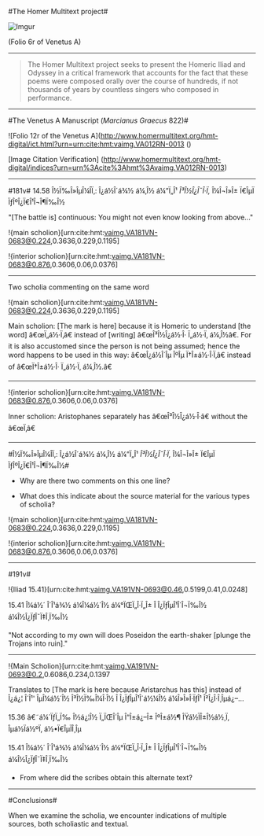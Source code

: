 #The Homer Multitext project#

![Imgur](http://i65.tinypic.com/wbw702.jpg)

(Folio 6r of Venetus A)

----

>The Homer Multitext project seeks to present the Homeric Iliad and Odyssey in a critical framework that accounts for the fact that these poems were composed orally over the course of hundreds, if not thousands of years by countless singers who composed in performance.

----
#The Venetus A Manuscript (*Marcianus Graecus* 822)#


![Folio 12r of the Venetus A](http://www.homermultitext.org/hmt-digital/ict.html?urn=urn:cite:hmt:vaimg.VA012RN-0013 ()


[Image Citation Verification] (http://www.homermultitext.org/hmt-digital/indices?urn=urn%3Acite%3Ahmt%3Avaimg.VA012RN-0013)

----

#181v#
 14.58 Î½Ï‰Î»ÎµÎ¼Î­Ï‚: Î¿á½Î´á¾½ á¼‚Î½ á¼”Ï„Î¹ *Î³Î½Î¿Î¯Î·Ï‚* Î¼Î¬Î»Î± Ï€ÎµÏ ÏƒÎºÎ¿Ï€Î¹Î¬Î¶Ï‰Î½
 
"[The battle is] continuous: You might not even know looking from above..."
 
!{main scholion}[urn:cite:hmt:vaimg.VA181VN-0683@0.224,0.3636,0.229,0.1195]

!{interior scholion}[urn:cite:hmt:vaimg.VA181VN-0683@0.876,0.3606,0.06,0.0376] 
	
----
 
Two scholia commenting on the same word 

!{main scholion}[urn:cite:hmt:vaimg.VA181VN-0683@0.224,0.3636,0.229,0.1195]

Main scholion: [The mark is here] because it is Homeric to understand [the word] â€œÏ„á½·Ï‚â€ instead of [writing] â€œÎ³Î½Î¿á½·Î· Ï„á½·Ï‚ á¼‚Î½â€. For it is also accustomed since the person is not being assumed; hence the word happens to be used in this way: â€œÎ¿á½Î´Îµ ÎºÎµ Ï†Î±á½·Î·Ï‚â€ instead of â€œÏ†Î±á½·Î· Ï„á½·Ï‚ á¼‚Î½.â€
 
----

!{interior scholion}[urn:cite:hmt:vaimg.VA181VN-0683@0.876,0.3606,0.06,0.0376] 

Inner scholion: Aristophanes separately has â€œÎ³Î½Î¿á½·Î·â€ without the â€œÏ‚â€

----

#Î½Ï‰Î»ÎµÎ¼Î­Ï‚: Î¿á½Î´á¾½ á¼‚Î½ á¼”Ï„Î¹ *Î³Î½Î¿Î¯Î·Ï‚* Î¼Î¬Î»Î± Ï€ÎµÏ ÏƒÎºÎ¿Ï€Î¹Î¬Î¶Ï‰Î½#

- Why are there two comments on this one line?

- What does this indicate about the source material for the various types of scholia?

 
!{main scholion}[urn:cite:hmt:vaimg.VA181VN-0683@0.224,0.3636,0.229,0.1195]

!{interior scholion}[urn:cite:hmt:vaimg.VA181VN-0683@0.876,0.3606,0.06,0.0376] 


----

#191v#

!{Iliad 15.41}[urn:cite:hmt:vaimg.VA191VN-0693@0.46,0.5199,0.41,0.0248]

15.41 Î¼á½´ Î´Î¹á¾½ á¼Î¼á½´Î½ á¼°ÏŒÏ„Î·Ï„Î± Î Î¿ÏƒÎµÎ¹Î´Î¬Ï‰Î½ á¼Î½Î¿ÏƒÎ¯Ï‡Î¸Ï‰Î½


"Not according to my own will does Poseidon the earth-shaker [plunge the Trojans into ruin]."

----

!{Main Scholion}[urn:cite:hmt:vaimg.VA191VN-0693@0.2,0.6086,0.234,0.1397

Translates to [The mark is here because Aristarchus has this] instead of Î¿á¿¦ Î´Î¹' ÎµÎ¼á½´Î½ Î³Î½Ï‰Î¼Î·Î½ Î Î¿ÏƒÎµÎ¹Î´á½¼Î½ á¼Î»Î»Î·ÏƒÎ¹ Î²Î¿Î·Î¸Îµá¿–...  
	

 15.36 â€˜á¼´ÏƒÏ„Ï‰ Î½á¿¦Î½ Ï„ÏŒÎ´Îµ Î“Î±á¿–Î± ÎºÎ±á½¶ ÎŸá½ÏÎ±Î½á½¸Ï‚ Îµá½Ïá½ºÏ‚ á½•Ï€ÎµÏÎ¸Îµ 

15.41 Î¼á½´ Î´Î¹á¾½ á¼Î¼á½´Î½ á¼°ÏŒÏ„Î·Ï„Î± Î Î¿ÏƒÎµÎ¹Î´Î¬Ï‰Î½ á¼Î½Î¿ÏƒÎ¯Ï‡Î¸Ï‰Î½
 
- From where did the scribes obtain this alternate text?

----
#Conclusions#

When we examine the scholia, we encounter indications of multiple sources, both scholiastic and textual.


